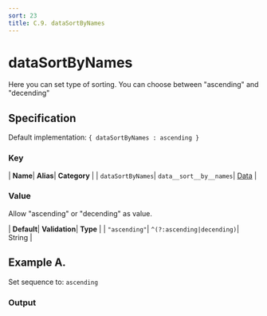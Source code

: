 ```yaml
---
sort: 23
title: C.9. dataSortByNames
---
```

# dataSortByNames

Here you can set type of sorting. You can choose between "ascending" and "decending"


## Specification

Default implementation: ```{ dataSortByNames : ascending }```

### Key

| **Name**| **Alias**| **Category** |
| ```dataSortByNames```| ```data__sort__by__names```| [Data](../options/#data) |

### Value

Allow "ascending" or "decending" as value.

| **Default**| **Validation**| **Type** |
| ```"ascending"```| ```^(?:ascending|decending)```| String |



## Example A.

Set sequence to: ```ascending```

### Output

  <div id="a">
      <script> 
          d3.statosio( 
    file, 
    "name", 
    [ "mobile",  "desktop" ], 
    { "dataSortCurrent" : "names", "dataSortByNames" : "ascending", "view__dom_id" : "a" }
)

      </script>
  </div>

Open output in a [blank window](../sources/dataSortByNames--example-a.html){:target="_self"}. 
Download examples [as zip](../sources/dataSortByNames.zip){:target="_blank"}. 

### Parameters

This dataset shows the mobile **and** desktop google pagerank performance score for a certain website.

| | **Value** | **Type** |
|------:|:------|:------|
| **Source** | ["https://docs.statosio.com/data/performance.json"](https://docs.statosio.com/data/performance.json) |  |
| **X** | ```"name"``` | String |
| **Y** | ```[ "mobile",  "desktop" ]``` | Array |
| **Options** | ```{ "dataSortCurrent" : "names", "dataSortByNames" : "ascending" }``` | Object |


### Javascript

* Invoke Function

```javascript
d3.statosio( 
    file, 
    "name", 
    [ "mobile",  "desktop" ], 
    { "dataSortCurrent" : "names", "dataSortByNames" : "ascending" }
)
```

* HTML Implementation

```html
<!DOCTYPE html>
<head>
    <title>docs.statosio - dataSortByNames</title>
    <meta content="text/html;charset=utf-8" http-equiv="Content-Type">
    <meta content="utf-8" http-equiv="encoding">
    <script src="https://cdnjs.cloudflare.com/ajax/libs/d3/6.2.0/d3.js"></script>
    <script src="https://cdnjs.cloudflare.com/ajax/libs/statosio/0.9/statosio.js"></script>
</head>
<body>
    <script>
        d3.json( "https://docs.statosio.com/data/performance.json" )
            .then( ( file ) => {
                d3.statosio( 
                    file, 
                    "name", 
                    [ "mobile",  "desktop" ], 
                    { "dataSortCurrent" : "names", "dataSortByNames" : "ascending" }
                )
            } )
    </script>
</body>
```
### Ruby

* Gem Install

```bash
gem install statosio
gem install prawn
gem install prawn-svg
gem install open-uri
```

* Implementation

```ruby
require "statosio"

require "open-uri"
require "prawn"
require "prawn-svg"

url = "https://docs.statosio.com/data/performance.json"
file = OpenURI::open_uri( url ).read
dataset = JSON.parse( file )

statosio = Statosio::Generate.new
chart = statosio.svg(
    dataset: dataset,
    x: "name", 
    y: [ "mobile",  "desktop" ],
    options: {"dataSortCurrent"=>"names", "dataSortByNames"=>"ascending"}
    
)

Prawn::Document.generate( "statosio.pdf" ) do | pdf |
  pdf.svg( chart, width: 500 )
end
```
## Example B.

Set sequence to: ```decending```

### Output

  <div id="b">
      <script> 
          d3.statosio( 
    file, 
    "name", 
    [ "mobile",  "desktop" ], 
    { "dataSortCurrent" : "names", "dataSortByNames" : "decending", "view__dom_id" : "b" }
)

      </script>
  </div>

Open output in a [blank window](../sources/dataSortByNames--example-b.html){:target="_self"}. 
Download examples [as zip](../sources/dataSortByNames.zip){:target="_blank"}. 

### Parameters

This dataset shows the mobile **and** desktop google pagerank performance score for a certain website.

| | **Value** | **Type** |
|------:|:------|:------|
| **Source** | ["https://docs.statosio.com/data/performance.json"](https://docs.statosio.com/data/performance.json) |  |
| **X** | ```"name"``` | String |
| **Y** | ```[ "mobile",  "desktop" ]``` | Array |
| **Options** | ```{ "dataSortCurrent" : "names", "dataSortByNames" : "decending" }``` | Object |


### Javascript

* Invoke Function

```javascript
d3.statosio( 
    file, 
    "name", 
    [ "mobile",  "desktop" ], 
    { "dataSortCurrent" : "names", "dataSortByNames" : "decending" }
)
```

* HTML Implementation

```html
<!DOCTYPE html>
<head>
    <title>docs.statosio - dataSortByNames</title>
    <meta content="text/html;charset=utf-8" http-equiv="Content-Type">
    <meta content="utf-8" http-equiv="encoding">
    <script src="https://cdnjs.cloudflare.com/ajax/libs/d3/6.2.0/d3.js"></script>
    <script src="https://cdnjs.cloudflare.com/ajax/libs/statosio/0.9/statosio.js"></script>
</head>
<body>
    <script>
        d3.json( "https://docs.statosio.com/data/performance.json" )
            .then( ( file ) => {
                d3.statosio( 
                    file, 
                    "name", 
                    [ "mobile",  "desktop" ], 
                    { "dataSortCurrent" : "names", "dataSortByNames" : "decending" }
                )
            } )
    </script>
</body>
```
### Ruby

* Gem Install

```bash
gem install statosio
gem install prawn
gem install prawn-svg
gem install open-uri
```

* Implementation

```ruby
require "statosio"

require "open-uri"
require "prawn"
require "prawn-svg"

url = "https://docs.statosio.com/data/performance.json"
file = OpenURI::open_uri( url ).read
dataset = JSON.parse( file )

statosio = Statosio::Generate.new
chart = statosio.svg(
    dataset: dataset,
    x: "name", 
    y: [ "mobile",  "desktop" ],
    options: {"dataSortCurrent"=>"names", "dataSortByNames"=>"decending"}
    
)

Prawn::Document.generate( "statosio.pdf" ) do | pdf |
  pdf.svg( chart, width: 500 )
end
```
